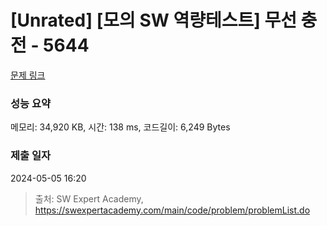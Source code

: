 # [Unrated] [모의 SW 역량테스트] 무선 충전 - 5644 

[문제 링크](https://swexpertacademy.com/main/code/problem/problemDetail.do?contestProbId=AWXRDL1aeugDFAUo) 

### 성능 요약

메모리: 34,920 KB, 시간: 138 ms, 코드길이: 6,249 Bytes

### 제출 일자

2024-05-05 16:20



> 출처: SW Expert Academy, https://swexpertacademy.com/main/code/problem/problemList.do